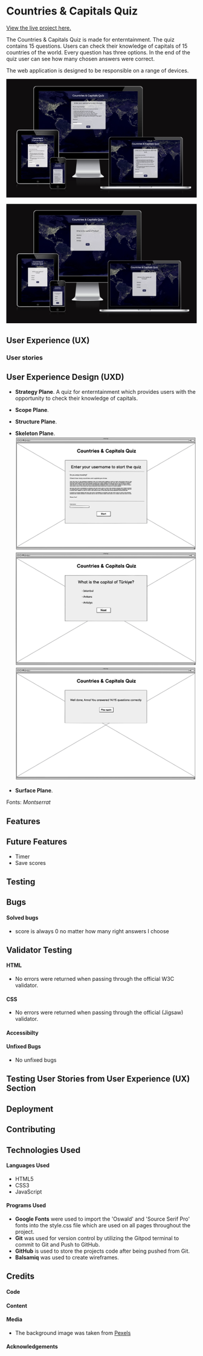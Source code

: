 # Countries & Capitals Quiz

[View the live project here.](https://konstanciaa.github.io/capitals-quiz/)

The Countries & Capitals Quiz is made for enterntainment. The quiz contains 15 questions. Users can check their knowledge of capitals of 15 countries of the world. Every question has three options. In the end of the quiz user can see how many chosen answers were correct.

The web application is designed to be responsible on a range of devices.

![A screenshot of the website on different devices](/docs/responsive-intro.png)

![A screenshot of the website on different devices](/docs/responsive-quiz.png)

## User Experience (UX)

### User stories

## User Experience Design (UXD)
+ **Strategy Plane**. A quiz for enterntainment which provides users with the opportunity to check their knowledge of capitals.
+ **Scope Plane**. 
+ **Structure Plane**. 
+ **Skeleton Plane**. 
![Introduction with instructions wireframe](/docs/intro-wireframe.png)
![Quiz questions wireframe](/docs/quiz-wireframe.png)
![Scores wireframe](/docs/scores-wireframe.png)

+ **Surface Plane**. 

Fonts: *Montserrat*


## Features

## Future Features
+ Timer
+ Save scores

## Testing

## Bugs

#### Solved bugs
+ score is always 0 no matter how many right answers I choose

## Validator Testing

#### HTML
+ No errors were returned when passing through the official W3C validator.

#### CSS
+ No errors were returned when passing through the official (Jigsaw) validator.

#### Accessibilty

#### Unfixed Bugs
+ No unfixed bugs

## Testing User Stories from User Experience (UX) Section

## Deployment

## Contributing

## Technologies Used

#### Languages Used
+ HTML5
+ CSS3
+ JavaScript

#### Programs Used
+ **Google Fonts** were used to import the 'Oswald' and 'Source Serif Pro' fonts into the style.css file which are used on all pages throughout the project.
+ **Git** was used for version control by utilizing the Gitpod terminal to commit to Git and Push to GitHub.
+ **GitHub** is used to store the projects code after being pushed from Git.
+ **Balsamiq** was used to create wireframes.

## Credits

#### Code

#### Content

#### Media
+ The background image was taken from [Pexels](https://www.pexels.com/)

#### Acknowledgements